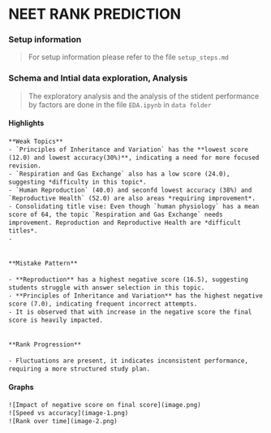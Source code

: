 # NEET RANK PREDICTION

### Setup information

> For setup information please refer to the file `setup_steps.md`

### Schema and Intial data exploration, Analysis

> The exploratory analysis and the analysis of the stident performance by factors are done in the file `EDA.ipynb` in `data folder`

#### Highlights
    **Weak Topics**
    - `Principles of Inheritance and Variation` has the **lowest score (12.0) and lowest accuracy(30%)**, indicating a need for more focused revision.
    - `Respiration and Gas Exchange` also has a low score (24.0), suggesting *difficulty in this topic*.
    - `Human Reproduction` (40.0) and seconfd lowest accuracy (38%) and `Reproductive Health` (52.0) are also areas *requiring improvement*.
    - Consolidating title vise: Even though `human physiology` has a mean score of 64, the topic `Respiration and Gas Exchange` needs improvement. Reproduction and Reproductive Health are *difficult titles*.
    - 


    **Mistake Pattern**

    - **Reproduction** has a highest negative score (16.5), suggesting students struggle with answer selection in this topic.
    - **Principles of Inheritance and Variation** has the highest negative score (7.0), indicating frequent incorrect attempts.
    - It is observed that with increase in the negative score the final score is heavily impacted.


    **Rank Progression**

    - Fluctuations are present, it indicates inconsistent performance, requiring a more structured study plan.

#### Graphs
    ![Impact of negative score on final score](image.png)
    ![Speed vs accuracy](image-1.png)
    ![Rank over time](image-2.png)